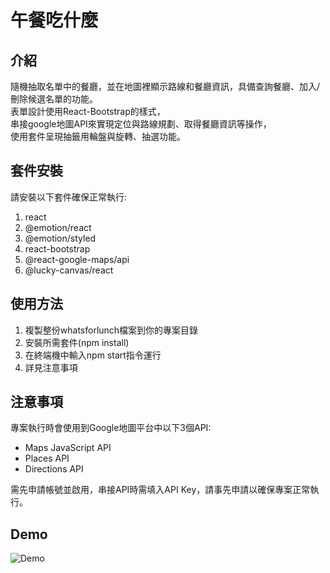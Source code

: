 # 午餐吃什麼

## 介紹
隨機抽取名單中的餐廳，並在地圖裡顯示路線和餐廳資訊，具備查詢餐廳、加入/刪除候選名單的功能。
<br>
表單設計使用React-Bootstrap的樣式，
<br>
串接google地圖API來實現定位與路線規劃、取得餐廳資訊等操作，
<br>
使用套件呈現抽籤用輪盤與旋轉、抽選功能。


## 套件安裝
請安裝以下套件確保正常執行:

1. react
2. @emotion/react
3. @emotion/styled
4. react-bootstrap
5. @react-google-maps/api
6. @lucky-canvas/react

## 使用方法
1. 複製整份whatsforlunch檔案到你的專案目錄
2. 安裝所需套件(npm install)
3. 在終端機中輸入npm start指令運行
4. 詳見注意事項

## 注意事項
專案執行時會使用到Google地圖平台中以下3個API:
* Maps JavaScript API
* Places API
* Directions API

需先申請帳號並啟用，串接API時需填入API Key，請事先申請以確保專案正常執行。

## Demo
![Demo]([https://github.com/ashcicapair/whats_for_lunch/blob/055f1c33a3140d9cb073bc19683dca7c442bce27/Demo.gif])
